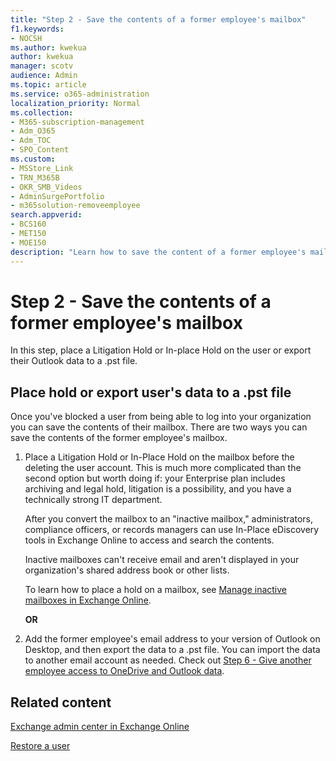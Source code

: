 ```yaml
---
title: "Step 2 - Save the contents of a former employee's mailbox"
f1.keywords:
- NOCSH
ms.author: kwekua
author: kwekua
manager: scotv
audience: Admin
ms.topic: article
ms.service: o365-administration
localization_priority: Normal
ms.collection: 
- M365-subscription-management
- Adm_O365
- Adm_TOC
- SPO_Content
ms.custom:
- MSStore_Link
- TRN_M365B
- OKR_SMB_Videos
- AdminSurgePortfolio
- m365solution-removeemployee
search.appverid:
- BCS160
- MET150
- MOE150
description: "Learn how to save the content of a former employee's mailbox."
---
```


# Step 2 - Save the contents of a former employee's mailbox

In this step, place a Litigation Hold or In-place Hold on the user or export their Outlook data to a .pst file.

## Place hold or export user's data to a .pst file

Once you've blocked a user from being able to log into your organization you can save the contents of their mailbox. There are two ways you can save the contents of the former employee's mailbox.
  
1. Place a Litigation Hold or In-Place Hold on the mailbox before the deleting the user account. This is much more complicated than the second option but worth doing if: your Enterprise plan includes archiving and legal hold, litigation is a possibility, and you have a technically strong IT department.

    After you convert the mailbox to an "inactive mailbox," administrators, compliance officers, or records managers can use In-Place eDiscovery tools in Exchange Online to access and search the contents.

    Inactive mailboxes can't receive email and aren't displayed in your organization's shared address book or other lists.

    To learn how to place a hold on a mailbox, see [Manage inactive mailboxes in Exchange Online](../../compliance/create-and-manage-inactive-mailboxes.md).

    **OR**

2. Add the former employee's email address to your version of Outlook on Desktop, and then export the data to a .pst file. You can import the data to another email account as needed. Check out [Step 6 - Give another employee access to OneDrive and Outlook data](remove-former-employee-step-6.md).

## Related content

[Exchange admin center in Exchange Online](/exchange/exchange-admin-center)

[Restore a user](restore-user.md)
